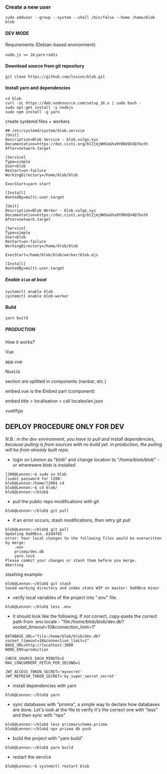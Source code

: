 
### Create a new user
`sudo adduser --group --system --shell /bin/false --home /home/blob blob`


#### DEV MODE

Requirements (Debian-based environment)

`node.js >= 16`
`yarn`
`redis`

#### Download  source from git repository
`git clone https://github.com/lesion/blob.git`

#### Install yarn and dependencies
```
cd blob
curl -sL https://deb.nodesource.com/setup_16.x | sudo bash -
sudo apt-get install -y nodejs
sudo npm install -g yarn
````


create systemd files + workers
```b
## /etc/systemd/system/blob.service
[Unit]
Description=Blob Service - blob.vulgo.xyz
Documentation=https://doc.cisti.org/blZjmjWHSeGha9Y8NVQV4Q?both
After=network.target

[Service]
Type=simple
User=blob
Restart=on-failure
WorkingDirectory=/home/blob/blob

ExecStart=yarn start

[Install]
WantedBy=multi-user.target
```

```/etc/systemd/system/blob-worker.service
[Unit]
Description=Blob Worker - blob.vulgo.xyz
Documentation=https://doc.cisti.org/blZjmjWHSeGha9Y8NVQV4Q?both
After=network.target

[Service]
Type=simple
User=blob
Restart=on-failure
WorkingDirectory=/home/blob/blob

ExecStart=/home/blob/blob/worker/blob.mjs

[Install]
WantedBy=multi-user.target
```

##### Enable `blob` at boot
```
systemctl enable blob
systemctl enable blob-worker
```

#### 


#### Build
`yarn build`





##### PRODUCTION

How it works?

Vue

app.vue

NuxtJs

section are splitted in components (navbar, etc.)

embed.vue is the Embed part (component)

embed.title > localisation > call locales/en.json 

vuetifyjs

## DEPLOY PROCEDURE ONLY FOR DEV

*N.B.: in the dev environment, you have to pull and install dependencies, because pulling is from sources with no build yet. in production, the pulling will be from already built repo.*

- login on Lennon as "blob" and change location to "/home/blob/blob" - or wherewere blob is installed

```
l200@Lennon:~$ sudo su blob
[sudo] password for l200: 
blob@Lennon:/home/l200$ cd 
blob@Lennon:~$ cd blob/
blob@Lennon:~/blob$ 
``` 

- pull the public repo modifications with git

```blob@Lennon:~/blob$ git pull```

- if an error occurs, stash modifications, then retry git pull

```
blob@Lennon:~/blob$ git pull
Updating 9a09bce..b2d4f65
error: Your local changes to the following files would be overwritten by merge:
	.env
	prisma/dev.db
	yarn.lock
Please commit your changes or stash them before you merge.
Aborting
```

stashing example:

```
blob@Lennon:~/blob$ git stash
Saved working directory and index state WIP on master: 9a09bce minor
```

- verify local variables of the project into ".env" file.

```blob@Lennon:~/blob$ less .env```

- it should look like the following. If not correct, copy-paste the correct path from .env.locale - "file:/home/blob/blob/dev.db?socket_timeout=10&connection_limit=1"

```# env
DATABASE_URL="file:/home/blob/blob/dev.db?socket_timeout=10&connection_limit=1"
BASE_URL=http://localhost:3000
NODE_ENV=production

CHECK_SOURCE_EACH_MINUTE=5
MAX_CONCURRENT_FETCH_PER_SECOND=1

JWT_ACCESS_TOKEN_SECRET='mysecret'
JWT_REFRESH_TOKEN_SECRET='my_super_secret_secret'

```



- install dependencies with yarn

```blob@Lennon:~/blob$ yarn```

- sync databases with "prisma", a simple way to declare how databases are done. Let's look at the file to verify it's the correct one with "less" and then sync with "npx"

```
blob@Lennon:~/blob$ less prisma/schema.prisma
blob@Lennon:~/blob$ npx prisma db push
```

- build the project with "yarn build"

```
blob@Lennon:~/blob$ yarn build
```

- restart the service

```blob@Lennon:~$ systemctl restart blob```
